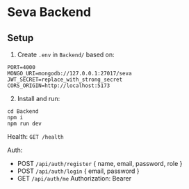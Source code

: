 # Seva Backend

## Setup

1. Create `.env` in `Backend/` based on:
```
PORT=4000
MONGO_URI=mongodb://127.0.0.1:27017/seva
JWT_SECRET=replace_with_strong_secret
CORS_ORIGIN=http://localhost:5173
```

2. Install and run:
```
cd Backend
npm i
npm run dev
```

Health: `GET /health`

Auth:
- POST `/api/auth/register` { name, email, password, role }
- POST `/api/auth/login` { email, password }
- GET `/api/auth/me` Authorization: Bearer <token>

